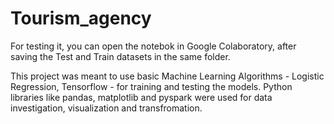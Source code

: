 # Tourism_agency

For testing it, you can open the notebok in Google Colaboratory, after saving the Test and Train datasets in the same folder.

This project was meant to use basic Machine Learning Algorithms - Logistic Regression, Tensorflow - for training and testing the models. Python libraries like pandas, matplotlib and pyspark were used for data investigation, visualization and transfromation.
